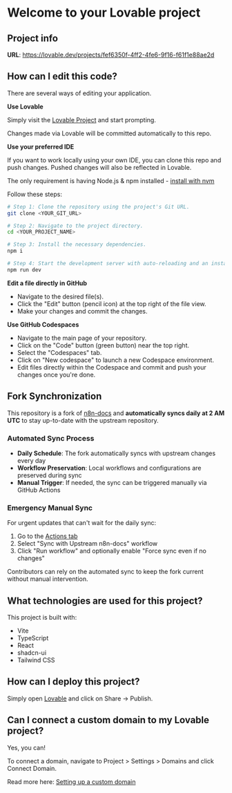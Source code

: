 # Welcome to your Lovable project

## Project info

**URL**: https://lovable.dev/projects/fef6350f-4ff2-4fe6-9f16-f61f1e88ae2d

## How can I edit this code?

There are several ways of editing your application.

**Use Lovable**

Simply visit the [Lovable Project](https://lovable.dev/projects/fef6350f-4ff2-4fe6-9f16-f61f1e88ae2d) and start prompting.

Changes made via Lovable will be committed automatically to this repo.

**Use your preferred IDE**

If you want to work locally using your own IDE, you can clone this repo and push changes. Pushed changes will also be reflected in Lovable.

The only requirement is having Node.js & npm installed - [install with nvm](https://github.com/nvm-sh/nvm#installing-and-updating)

Follow these steps:

```sh
# Step 1: Clone the repository using the project's Git URL.
git clone <YOUR_GIT_URL>

# Step 2: Navigate to the project directory.
cd <YOUR_PROJECT_NAME>

# Step 3: Install the necessary dependencies.
npm i

# Step 4: Start the development server with auto-reloading and an instant preview.
npm run dev
```

**Edit a file directly in GitHub**

- Navigate to the desired file(s).
- Click the "Edit" button (pencil icon) at the top right of the file view.
- Make your changes and commit the changes.

**Use GitHub Codespaces**

- Navigate to the main page of your repository.
- Click on the "Code" button (green button) near the top right.
- Select the "Codespaces" tab.
- Click on "New codespace" to launch a new Codespace environment.
- Edit files directly within the Codespace and commit and push your changes once you're done.

## Fork Synchronization

This repository is a fork of [n8n-docs](https://github.com/n8n-io/n8n-docs) and **automatically syncs daily at 2 AM UTC** to stay up-to-date with the upstream repository.

### Automated Sync Process

- **Daily Schedule**: The fork automatically syncs with upstream changes every day
- **Workflow Preservation**: Local workflows and configurations are preserved during sync
- **Manual Trigger**: If needed, the sync can be triggered manually via GitHub Actions

### Emergency Manual Sync

For urgent updates that can't wait for the daily sync:

1. Go to the [Actions tab](../../actions)
2. Select "Sync with Upstream n8n-docs" workflow
3. Click "Run workflow" and optionally enable "Force sync even if no changes"

Contributors can rely on the automated sync to keep the fork current without manual intervention.

## What technologies are used for this project?

This project is built with:

- Vite
- TypeScript
- React
- shadcn-ui
- Tailwind CSS

## How can I deploy this project?

Simply open [Lovable](https://lovable.dev/projects/fef6350f-4ff2-4fe6-9f16-f61f1e88ae2d) and click on Share -> Publish.

## Can I connect a custom domain to my Lovable project?

Yes, you can!

To connect a domain, navigate to Project > Settings > Domains and click Connect Domain.

Read more here: [Setting up a custom domain](https://docs.lovable.dev/tips-tricks/custom-domain#step-by-step-guide)
